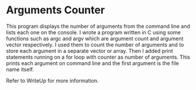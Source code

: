 # Arguments Counter

This program displays the number of arguments from the command line and lists each one on the console.
I wrote a program written in C using some functions such as argc and argv which are argument count and argument vector respectively. I used them to count the number of arguments and to store each argument in a separate vector or array. Then I added print statements running on a for loop with counter as number of arguments. This prints each argument on command line and the first argument is the file name itself.

Refer to WriteUp for more information.
